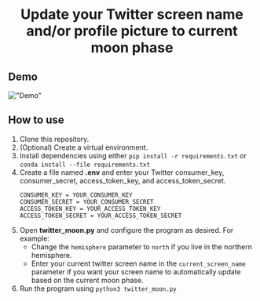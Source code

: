<h1 style="text-align: center; font-weight: bold;">Update your Twitter screen name and/or profile picture to current moon phase</h1>

## Demo

!["Demo"](demo.gif "Demo")

## How to use
1. Clone this repository.
2. (Optional) Create a virtual environment.
3. Install dependencies using either `pip install -r requirements.txt` or `conda install --file requirements.txt`
4. Create a file named **.env** and enter your Twitter consumer_key, consumer_secret, access_token_key, and access_token_secret.
    ```
    CONSUMER_KEY = YOUR_CONSUMER_KEY
    CONSUMER_SECRET = YOUR_CONSUMER_SECRET
    ACCESS_TOKEN_KEY = YOUR_ACCESS_TOKEN_KEY
    ACCESS_TOKEN_SECRET = YOUR_ACCESS_TOKEN_SECRET  
    ```
5. Open **twitter_moon.py** and configure the program as desired. For example:
   - Change the `hemisphere` parameter to `north` if you live in the northern hemisphere.
   - Enter your current twitter screen name in the `current_screen_name` parameter if you want your screen name to automatically update based on the current moon phase.
6. Run the program using `python3 twitter_moon.py`